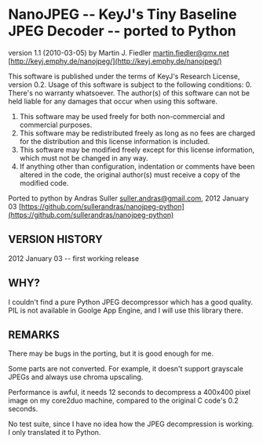 NanoJPEG -- KeyJ's Tiny Baseline JPEG Decoder -- ported to Python
=================================================================

version 1.1 (2010-03-05)
by Martin J. Fiedler <martin.fiedler@gmx.net>
[http://keyj.emphy.de/nanojpeg/](http://keyj.emphy.de/nanojpeg/)

This software is published under the terms of KeyJ's Research License,
version 0.2. Usage of this software is subject to the following conditions:
0.  There's no warranty whatsoever. The author(s) of this software can not
    be held liable for any damages that occur when using this software.
1.  This software may be used freely for both non-commercial and commercial
    purposes.
2.  This software may be redistributed freely as long as no fees are charged
    for the distribution and this license information is included.
3.  This software may be modified freely except for this license information,
    which must not be changed in any way.
4.  If anything other than configuration, indentation or comments have been
    altered in the code, the original author(s) must receive a copy of the
    modified code.

Ported to python by Andras Suller <suller.andras@gmail.com>, 2012 January 03
[https://github.com/sullerandras/nanojpeg-python](https://github.com/sullerandras/nanojpeg-python)

VERSION HISTORY
---------------

2012 January 03 -- first working release


WHY?
----

I couldn't find a pure Python JPEG decompressor which has a good quality.
PIL is not available in Goolge App Engine, and I will use this library there.


REMARKS
-------

There may be bugs in the porting, but it is good enough for me.

Some parts are not converted. For example, it doesn't support
grayscale JPEGs and always use chroma upscaling.

Performance is awful, it needs 12 seconds to decompress a 400x400 pixel image
on my core2duo machine, compared to the original C code's 0.2 seconds.

No test suite, since I have no idea how the JPEG decompression is working.
I only translated it to Python.


